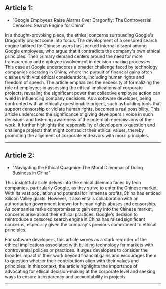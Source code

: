 ## Article 1:
  - "Google Employees Raise Alarms Over Dragonfly: The Controversial Censored Search Engine for China"
    
In a thought-provoking piece, the ethical concerns surrounding Google's Dragonfly project come into focus. The development of a censored search engine tailored for Chinese users has sparked internal dissent among Google employees, who argue that it contradicts the company's own ethical principles. Their primary demand centers around the need for more transparency and employee involvement in decision-making processes. This case at Google underscores a broader challenge faced by technology companies operating in China, where the pursuit of financial gains often clashes with vital ethical considerations, including human rights and freedom of speech. The article emphasizes the necessity of formalizing the role of employees in assessing the ethical implications of corporate projects, revealing the significant power that collective employee action can wield in influencing company decisions.
As a software developer, being confronted with an ethically questionable project, such as building tools that support censorship or violate human rights, becomes a real possibility. This article underscores the significance of giving developers a voice in such decisions and fostering awareness of the potential repercussions of their work. It further highlights the responsibility of developers to question and challenge projects that might contradict their ethical values, thereby promoting the alignment of corporate endeavors with moral principles.

---

## Article 2:

 - "Navigating the Ethical Quagmire: The Moral Dilemmas of Doing Business in China"

This insightful article delves into the ethical dilemma faced by tech companies, particularly Google, as they strive to enter the Chinese market. With its vast population and potential for immense profits, China has enticed Silicon Valley giants. However, it also entails collaboration with an authoritarian government known for human rights abuses and censorship. As companies make compromises to gain entry into the Chinese market, concerns arise about their ethical practices. Google's decision to reintroduce a censored search engine in China has raised significant concerns, especially given the company's previous commitment to ethical principles.

For software developers, this article serves as a stark reminder of the ethical implications associated with building technology for markets with controversial policies or practices. It urges developers to consider the broader impact of their work beyond financial gains and encourages them to question whether their contributions align with their values and principles. In this context, the article highlights the importance of advocating for ethical decision-making at the corporate level and seeking ways to ensure transparency and accountability in projects.

---
